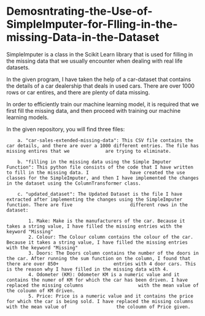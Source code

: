 # Demosntrating-the-Use-of-SimpleImputer-for-Flling-in-the-missing-Data-in-the-Dataset

SimpleImputer is a class in the Scikit Learn library that is used for filling in the missing data that we usually encounter when dealing with real life datasets. 

In the given program, I have taken the help of a car-dataset that contains the details of a car dealership that deals in used cars. There are over 1000 rows or car entires, and there are plenty of data missing. 

In order to efficiently train our machine learning model, it is required that we first fill the missing data, and then proceed with training our machine learning models. 

In the given repository, you will find three files:

        a. "car-sales-extended-missing-data": This CSV file contains the car details, and there are over a 1000 different entries. The file has missing entires that we             are trying to eliminate. 

        b. "filling in the missing data using the Simple Imputer Function": This python file consists of the code that I have written to fill in the missing data. I               have created the use classes for the SimpleImputer, and then I have implemented the changes in the dataset using the ColumnTransformer class. 

        c. "updated_dataset": The Updated Dataset is the file I have extracted after implementing the changes using the SimpleImputer function. There are five                     different rows in the dataset:

            1. Make: Make is the manufacturers of the car. Because it takes a string value, I have filled the missing entries with the keyword "Missing"
            2. Colour: The Colour column contains the colour of the car. Because it takes a string value, I have filled the missing entries with the keyword "Missing"
            3. Doors: The Doors column contains the number of the doors in the car. After running the sum function on the column, I found that there are over 850+                    entries with 4 door cars. This is the reason why I have filled in the missing data with 4. 
            4. Odometer (KM): Odometer KM is a numeric value and it contains the numer of KM for which the car has been driven. I have replaced the missing columns                    with the mean value of the coloumn of KM driven. 
            5. Price: Price is a numeric value and it contains the price for which the car is being sold. I have replaced the missing columns with the mean value of                  the coloumn of Price given. 


